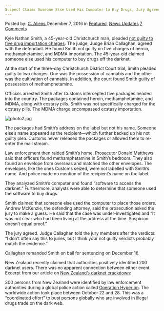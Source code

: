 ```yaml
---
Suspect Claims Someone Else Used His Computer to Buy Drugs, Jury Agrees
---
```

<article class="post-listing post-16787 post type-post status-publish format-standard has-post-thumbnail hentry category-deepdot-news category-news-updates tag-agrees tag-buy tag-claims tag-computer tag-drugs tag-jury tag-suspect">
    <div class="post-inner">
    <p class="post-meta">
    <span>Posted by: <a href="https://www.deepdotweb.com/author/caliens/" title="">C. Aliens </a></span>
    <span>December 7, 2016</span>
    <span>in <a href="https://www.deepdotweb.com/category/deepdot-news/" rel="category tag">Featured</a>, <a href="https://www.deepdotweb.com/category/news-updates/" rel="category tag">News Updates</a></span>
    <span><a href="https://www.deepdotweb.com/2016/12/07/suspect-claims-someone-else-used-computer-buy-drugs-jury-agrees/#comments">7 Comments</a></span>
    </p>
    <div class="clear"></div>
    <div class="entry">
    <p>Kyle Nathan Smith, a 45-year-old Christchurch man, pleaded <a href="http://www.stuff.co.nz/national/crime/87058301/Not-guilty-verdicts-in-dark-web-drugs-trial">not guilty to five drug importation charges</a>. The judge, Judge Brian Callaghan, agreed with the defendant. He found Smith not guilty on five charges of heroin, methamphetamine, and MDMA importation. The 45-year-old claimed someone else used his computer to buy drugs off the darknet.</p>
    <p>At the start of the three-day Christchurch District Court trial, Smith pleaded guilty to two charges. One was the possession of cannabis and the other was the cultivation of cannabis. In addition, the court found Smith guilty of possession of methamphetamine.</p>
    <p>Officials arrested Smith after Customs intercepted five packages headed into the country. The packages contained heroin, methamphetamine, and MDMA, along with ecstasy pills. Smith was not specifically charged for the ecstasy pills. The MDMA charge encompassed ecstasy importation.</p>
    <p><img class="wp-image-16788 aligncenter" src="https://www.deepdotweb.com/wp-content/uploads/2016/12/photo2-jpg.jpeg" alt="photo2.jpg" srcset="https://www.deepdotweb.com/wp-content/uploads/2016/12/photo2-jpg.jpeg 994w, https://www.deepdotweb.com/wp-content/uploads/2016/12/photo2-jpg-300x169.jpeg 300w" sizes="(max-width: 994px) 100vw, 994px" /></p>
    <p>The packages had Smith&#8217;s address on the label but not his name. Someone else&#8217;s name appeared as the recipient—which further backed up his not guilty plea. Customs never released the packages or allowed them to re-enter the mail stream.</p>
    <p>Law enforcement then raided Smith&#8217;s home. Prosecutor Donald Matthews said that officers found methamphetamine in Smith&#8217;s bedroom. They also found an envelope from overseas and matched the other envelopes. The envelopes, like the ones Customs seized, were not labelled with Smith&#8217;s name. And police made no mention of the recipient&#8217;s name on the label.</p>
    <p>They analyzed Smith&#8217;s computer and found &#8220;software to access the darknet.&#8221; Furthermore, analysts were able to determine that someone used the software to buy drugs.</p>
    <p>Smith claimed that someone else used the computer to place those orders. Andrew McKenzie, the defending attorney, said the prosecution asked the jury to make a guess. He said that the case was under-investigated and &#8220;It was not clear who had been living at the address at the time. Suspicion doesn&#8217;t equal proof.&#8221;</p>
    <p>The jury agreed. Judge Callaghan told the jury members after the verdicts: &#8220;I don&#8217;t often say this to juries, but I think your not guilty verdicts probably match the evidence.&#8221;</p>
    <p>Callaghan remanded Smith on bail for sentencing on December 16.</p>
    <p>New Zealand recently claimed that authorities positively identified 200 darknet users. There was no apparent connection between either event. Excerpt from our article on <a href="https://www.deepdotweb.com/2016/11/08/300-new-zealanders-identified-global-dark-net-crackdown/">New Zealand’s darknet crackdown</a>:</p>
    <p>300 persons from New Zealand were identified by law enforcement authorities during a global police action called <a href="https://www.deepdotweb.com/2016/10/31/dutch-national-prosecution-service-police-launch-hidden-service-global-darknet-enforcement-operation/">Operation Hyperion</a>. The worldwide action took place between October 22 and 28. This was a “coordinated effort” to bust persons globally who are involved in illegal drugs trade on the dark web.</p>
    </div>
    <span style="display:none"><a href="https://www.deepdotweb.com/tag/agrees/" rel="tag">agrees</a> <a href="https://www.deepdotweb.com/tag/buy/" rel="tag">buy</a> <a href="https://www.deepdotweb.com/tag/claims/" rel="tag">claims</a> <a href="https://www.deepdotweb.com/tag/computer/" rel="tag">computer</a> <a href="https://www.deepdotweb.com/tag/drugs/" rel="tag">drugs</a> <a href="https://www.deepdotweb.com/tag/jury/" rel="tag">jury</a> <a href="https://www.deepdotweb.com/tag/suspect/" rel="tag">suspect</a></span> <span style="display:none" class="updated">2016-12-07</span>
    <div style="display:none" class="vcard author" itemprop="author" itemscope itemtype="http://schema.org/Person"><strong class="fn" itemprop="name"><a href="https://www.deepdotweb.com/author/caliens/" title="Posts by C. Aliens" rel="author">C. Aliens</a></strong></div>
    </div>
</article>

